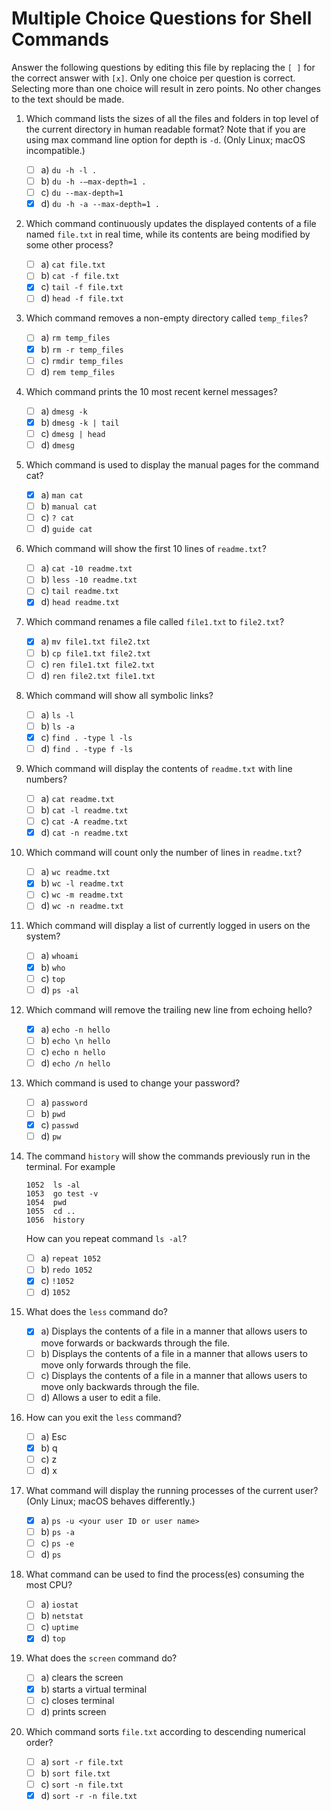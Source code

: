 # Multiple Choice Questions for Shell Commands

Answer the following questions by editing this file by replacing the `[ ]` for the correct answer with `[x]`.
Only one choice per question is correct.
Selecting more than one choice will result in zero points.
No other changes to the text should be made.

1. Which command lists the sizes of all the files and folders in top level of the current directory in human readable format?
   Note that if you are using max command line option for depth is `-d`.
   (Only Linux; macOS incompatible.)

    - [ ] a) `du -h -l .`
    - [ ] b) `du -h -–max-depth=1 .`
    - [ ] c) `du --max-depth=1`
    - [x] d) `du -h -a --max-depth=1 .`

2. Which command continuously updates the displayed contents of a file named `file.txt` in real time, while its contents are being modified by some other process?

    - [ ] a) `cat file.txt`
    - [ ] b) `cat -f file.txt`
    - [x] c) `tail -f file.txt`
    - [ ] d) `head -f file.txt`

3. Which command removes a non-empty directory called `temp_files`?

    - [ ] a) `rm temp_files`
    - [x] b) `rm -r temp_files`
    - [ ] c) `rmdir temp_files`
    - [ ] d) `rem temp_files`

4. Which command prints the 10 most recent kernel messages?

    - [ ] a) `dmesg -k`
    - [x] b) `dmesg -k | tail`
    - [ ] c) `dmesg | head`
    - [ ] d) `dmesg`

5. Which command is used to display the manual pages for the command cat?

    - [x] a) `man cat`
    - [ ] b) `manual cat`
    - [ ] c) `? cat`
    - [ ] d) `guide cat`

6. Which command will show the first 10 lines of `readme.txt`?

    - [ ] a) `cat -10 readme.txt`
    - [ ] b) `less -10 readme.txt`
    - [ ] c) `tail readme.txt`
    - [x] d) `head readme.txt`

7. Which command renames a file called `file1.txt` to `file2.txt`?

    - [x] a) `mv file1.txt file2.txt`
    - [ ] b) `cp file1.txt file2.txt`
    - [ ] c) `ren file1.txt file2.txt`
    - [ ] d) `ren file2.txt file1.txt`

8. Which command will show all symbolic links?

    - [ ] a) `ls -l`
    - [ ] b) `ls -a`
    - [x] c) `find . -type l -ls`
    - [ ] d) `find . -type f -ls`

9. Which command will display the contents of `readme.txt` with line numbers?

    - [ ] a) `cat readme.txt`
    - [ ] b) `cat -l readme.txt`
    - [ ] c) `cat -A readme.txt`
    - [x] d) `cat -n readme.txt`

10. Which command will count only the number of lines in `readme.txt`?

    - [ ] a) `wc readme.txt`
    - [x] b) `wc -l readme.txt`
    - [ ] c) `wc -m readme.txt`
    - [ ] d) `wc -n readme.txt`

11. Which command will display a list of currently logged in users on the system?

    - [ ] a) `whoami`
    - [x] b) `who`
    - [ ] c) `top`
    - [ ] d) `ps -al`

12. Which command will remove the trailing new line from echoing hello?

    - [x] a) `echo -n hello`
    - [ ] b) `echo \n hello`
    - [ ] c) `echo n hello`
    - [ ] d) `echo /n hello`

13. Which command is used to change your password?

    - [ ] a) `password`
    - [ ] b) `pwd`
    - [x] c) `passwd`
    - [ ] d) `pw`

14. The command `history` will show the commands previously run in the terminal. For example

    ```text
    1052  ls -al
    1053  go test -v
    1054  pwd
    1055  cd ..
    1056  history
    ```

    How can you repeat command `ls -al`?
    - [ ] a) `repeat 1052`
    - [ ] b) `redo 1052`
    - [x] c) `!1052`
    - [ ] d) `1052`

15. What does the `less` command do?

    - [x] a) Displays the contents of a file in a manner that allows users to move forwards or backwards through the file.
    - [ ] b) Displays the contents of a file in a manner that allows users to move only forwards through the file.
    - [ ] c) Displays the contents of a file in a manner that allows users to move only backwards through the file.
    - [ ] d) Allows a user to edit a file.

16. How can you exit the `less` command?

    - [ ] a) Esc
    - [x] b) q
    - [ ] c) z
    - [ ] d) x

17. What command will display the running processes of the current user?
    (Only Linux; macOS behaves differently.)

    - [x] a) `ps -u <your user ID or user name>`
    - [ ] b) `ps -a`
    - [ ] c) `ps -e`
    - [ ] d) `ps`

18. What command can be used to find the process(es) consuming the most CPU?

    - [ ] a) `iostat`
    - [ ] b) `netstat`
    - [ ] c) `uptime`
    - [x] d) `top`

19. What does the `screen` command do?

    - [ ] a) clears the screen
    - [x] b) starts a virtual terminal
    - [ ] c) closes terminal
    - [ ] d) prints screen

20. Which command sorts `file.txt` according to descending numerical order?

    - [ ] a) `sort -r file.txt`
    - [ ] b) `sort file.txt`
    - [ ] c) `sort -n file.txt`
    - [x] d) `sort -r -n file.txt`
